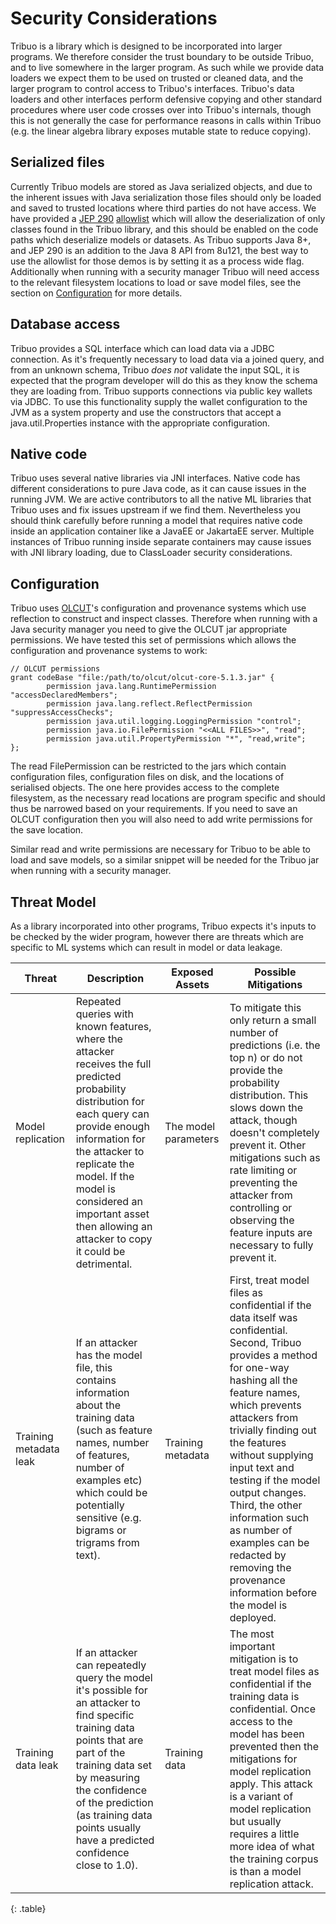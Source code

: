# Security Considerations

Tribuo is a library which is designed to be incorporated into larger programs. We therefore
consider the trust boundary to be outside Tribuo, and to live somewhere in the larger program.
As such while we provide data loaders we expect them to be used on trusted or cleaned data, and
the larger program to control access to Tribuo's interfaces. Tribuo's data loaders and other
interfaces perform defensive copying and other standard procedures where user code crosses
over into Tribuo's internals, though this is not generally the case for performance reasons
in calls within Tribuo (e.g. the linear algebra library exposes mutable state to reduce copying).

## Serialized files
Currently Tribuo models are stored as Java serialized objects, and due to the inherent 
issues with Java serialization those files should only be loaded and saved to trusted 
locations where third parties do not have access. We have provided a [JEP 290](https://openjdk.java.net/jeps/290) 
[allowlist](jep-290-allowlist.txt) which will allow the deserialization of only classes found in the Tribuo library, and 
this should be enabled on the code paths which deserialize models or datasets. As
Tribuo supports Java 8+, and JEP 290 is an addition to the Java 8 API from 8u121, the best way to use 
the allowlist for those demos is by setting it as a process
wide flag. Additionally when running with a security manager Tribuo will need access to the relevant
filesystem locations to load or save model files, see the section on [Configuration](#Configuration)
for more details.

## Database access
Tribuo provides a SQL interface which can load data via a JDBC connection. As it's frequently
necessary to load data via a joined query, and from an unknown schema, Tribuo *does not* validate
the input SQL, it is expected that the program developer will do this as they know the schema they
are loading from. Tribuo supports connections via public key wallets via JDBC. To use this functionality
supply the wallet configuration to the JVM as a system property and use the constructors that accept
a java.util.Properties instance with the appropriate configuration.

## Native code
Tribuo uses several native libraries via JNI interfaces. Native code has different considerations 
to pure Java code, as it can cause issues in the running JVM. We are active contributors to all the
native ML libraries that Tribuo uses and fix issues upstream if we find them. Nevertheless you should
think carefully before running a model that requires native code inside an application container like a
JavaEE or JakartaEE server. Multiple instances of Tribuo running inside separate containers may cause
issues with JNI library loading, due to ClassLoader security considerations.

## Configuration
Tribuo uses [OLCUT](https://github.com/oracle/olcut)'s configuration and provenance systems which use reflection
to construct and inspect classes.  Therefore when running with a Java security
manager you need to give the OLCUT jar appropriate permissions. We have tested
this set of permissions which allows the configuration and provenance systems
to work:

    // OLCUT permissions
    grant codeBase "file:/path/to/olcut/olcut-core-5.1.3.jar" {
            permission java.lang.RuntimePermission "accessDeclaredMembers";
            permission java.lang.reflect.ReflectPermission "suppressAccessChecks";
            permission java.util.logging.LoggingPermission "control";
            permission java.io.FilePermission "<<ALL FILES>>", "read";
            permission java.util.PropertyPermission "*", "read,write";
    };

The read FilePermission can be restricted to the jars which contain configuration 
files, configuration files on disk, and the locations of serialised objects. The 
one here provides access to the complete filesystem, as the necessary read 
locations are program specific and should thus be narrowed based on your 
requirements. If you need to save an OLCUT configuration then you will also 
need to add write permissions for the save location.

Similar read and write permissions are necessary for Tribuo to be able to load and
save models, so a similar snippet will be needed for the Tribuo jar when running with
a security manager.

## Threat Model
As a library incorporated into other programs, Tribuo expects it's inputs to be 
checked by the wider program, however there are threats which are specific to ML systems which
can result in model or data leakage.

| Threat | Description | Exposed Assets | Possible Mitigations |
| ------ | ----------- | -------------- | -------------------- |
| Model replication | Repeated queries with known features, where the attacker receives the full predicted probability distribution for each query can provide enough information for the attacker to replicate the model. If the model is considered an important asset then allowing an attacker to copy it could be detrimental. | The model parameters | To mitigate this only return a small number of predictions (i.e. the top n) or do not provide the probability distribution. This slows down the attack, though doesn't completely prevent it. Other mitigations such as rate limiting or preventing the attacker from controlling or observing the feature inputs are necessary to fully prevent it.|
| Training metadata leak | If an attacker has the model file, this contains information about the training data (such as feature names, number of features, number of examples etc) which could be potentially sensitive (e.g. bigrams or trigrams from text). | Training metadata | First, treat model files as confidential if the data itself was confidential. Second, Tribuo provides a method for one-way hashing all the feature names, which prevents attackers from trivially finding out the features without supplying input text and testing if the model output changes. Third, the other information such as number of examples can be redacted by removing the provenance information before the model is deployed. | 
| Training data leak | If an attacker can repeatedly query the model it's possible for an attacker to find specific training data points that are part of the training data set by measuring the confidence of the prediction (as training data points usually have a predicted confidence close to 1.0). | Training data | The most important mitigation is to treat model files as confidential if the training data is confidential. Once access to the model has been prevented then the mitigations for model replication apply. This attack is a variant of model replication but usually requires a little more idea of what the training corpus is than a model replication attack. |
{: .table}